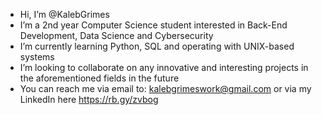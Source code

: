 -  Hi, I’m @KalebGrimes
-  I’m a 2nd year Computer Science student interested in Back-End Development, Data Science and Cybersecurity
-  I’m currently learning Python, SQL and operating with UNIX-based systems
-  I’m looking to collaborate on any innovative and interesting projects in the aforementioned fields in the future
-  You can reach me via email to: kalebgrimeswork@gmail.com or via my LinkedIn here https://rb.gy/zvbog

<!---
KalebGrimes/KalebGrimes is a ✨ special ✨ repository because its `README.md` (this file) appears on your GitHub profile.
You can click the Preview link to take a look at your changes.
--->
